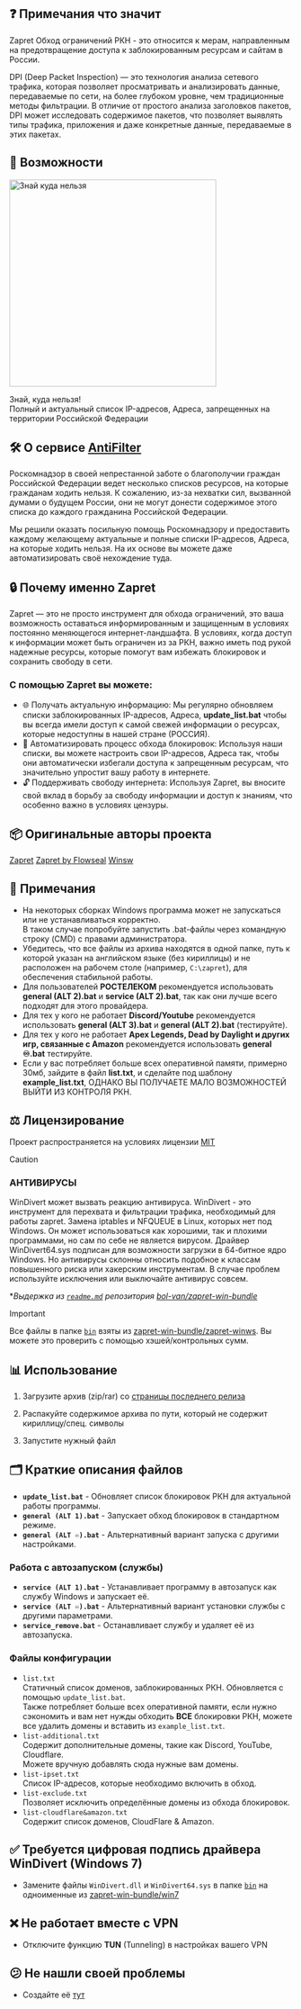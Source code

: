 ## ❓ Примечания что значит
Zapret Обход ограничений РКН - это относится к мерам, направленным на предотвращение доступа к заблокированным ресурсам и сайтам в России.

DPI (Deep Packet Inspection) — это технология анализа сетевого трафика, которая позволяет просматривать и анализировать данные, передаваемые по сети, на более глубоком уровне, чем традиционные методы фильтрации. В отличие от простого анализа заголовков пакетов, DPI может исследовать содержимое пакетов, что позволяет выявлять типы трафика, приложения и даже конкретные данные, передаваемые в этих пакетах.

## 🔑 Возможности
<Image src="./images/AntiFilter_Znay_kyda_nelza.png" alt="Знай куда нельзя" width="368" />

Знай, куда нельзя!  
Полный и актуальный список IP-адресов, Адреса, запрещенных на территории Российской Федерации

## 🛠️ О сервисе [AntiFilter](https://antifilter.download/)
Роскомнадзор в своей непрестанной заботе о благополучии граждан Российской Федерации ведет несколько списков ресурсов, на которые гражданам ходить нельзя. К сожалению, из-за нехватки сил, вызванной думами о будущем России, они не могут донести содержимое этого списка до каждого гражданина Российской Федерации.

Мы решили оказать посильную помощь Роскомнадзору и предоставить каждому желающему актуальные и полные списки IP-адресов, Адреса, на которые ходить нельзя. На их основе вы можете даже автоматизировать своё нехождение туда.

## 🔒 Почему именно Zapret
Zapret — это не просто инструмент для обхода ограничений, это ваша возможность оставаться информированным и защищенным в условиях постоянно меняющегося интернет-ландшафта. В условиях, когда доступ к информации может быть ограничен из за РКН, важно иметь под рукой надежные ресурсы, которые помогут вам избежать блокировок и сохранить свободу в сети.

### С помощью Zapret вы можете:
 - 🌐 Получать актуальную информацию: Мы регулярно обновляем списки заблокированных IP-адресов, Адреса, **update_list.bat** чтобы вы всегда имели доступ к самой свежей информации о ресурсах, которые недоступны в нашей стране (РОССИЯ).
 - 🤖 Автоматизировать процесс обхода блокировок: Используя наши списки, вы можете настроить свои IP-адресов, Адреса так, чтобы они автоматически избегали доступа к запрещенным ресурсам, что значительно упростит вашу работу в интернете.
 - 🔓 Поддерживать свободу интернета: Используя Zapret, вы вносите свой вклад в борьбу за свободу информации и доступ к знаниям, что особенно важно в условиях цензуры.

## 📦 Оригинальные авторы проекта
[Zapret](https://github.com/bol-van/zapret)
[Zapret by Flowseal](https://github.com/Flowseal/zapret-discord-youtube)
[Winsw](https://github.com/winsw/winsw)

## 📝 Примечания
 - На некоторых сборках Windows программа может не запускаться или не устанавливаться корректно.  
 В таком случае попробуйте запустить .bat-файлы через командную строку (CMD) с правами администратора.  
 - Убедитесь, что все файлы из архива находятся в одной папке, путь к которой указан на английском языке (без кириллицы) и не расположен на рабочем столе (например, `C:\zapret`), для обеспечения стабильной работы.  
 - Для пользователей **РОСТЕЛЕКОМ** рекомендуется использовать **general (ALT 2).bat** и **service (ALT 2).bat**, так как они лучше всего подходят для этого провайдера.
 - Для тех у кого не работает **Discord/Youtube** рекомендуется использовать **general (ALT 3).bat** и **general (ALT 2).bat** (тестируйте).
 - Для тех у кого не работает **Apex Legends, Dead by Daylight и других игр, связанные с Amazon** рекомендуется использовать **general ♾️.bat** тестируйте.
 - Если у вас потребляет больше всех оперативной памяти, примерно 30мб, зайдите в файл **list.txt**, и сделайте под шаблону **example_list.txt**, ОДНАКО ВЫ ПОЛУЧАЕТЕ МАЛО ВОЗМОЖНОСТЕЙ ВЫЙТИ ИЗ КОНТРОЛЯ РКН.

## ⚖️ Лицензирование
Проект распространяется на условиях лицензии [MIT](https://github.com/KOUISHOURAXIO/zapret/blob/main/LICENSE.txt)

> [!CAUTION]
>
> ### АНТИВИРУСЫ
> WinDivert может вызвать реакцию антивируса.
> WinDivert - это инструмент для перехвата и фильтрации трафика, необходимый для работы zapret.
> Замена iptables и NFQUEUE в Linux, которых нет под Windows.
> Он может использоваться как хорошими, так и плохими программами, но сам по себе не является вирусом.
> Драйвер WinDivert64.sys подписан для возможности загрузки в 64-битное ядро Windows.
> Но антивирусы склонны относить подобное к классам повышенного риска или хакерским инструментам.
> В случае проблем используйте исключения или выключайте антивирус совсем.
>
> **Выдержка из [`readme.md`](https://github.com/bol-van/zapret-win-bundle/blob/master/readme.md#%D0%B0%D0%BD%D1%82%D0%B8%D0%B2%D0%B8%D1%80%D1%83%D1%81%D1%8B) репозитория [bol-van/zapret-win-bundle](https://github.com/bol-van/zapret-win-bundle)*

> [!IMPORTANT]
> Все файлы в папке [`bin`](./bin) взяты из [zapret-win-bundle/zapret-winws](https://github.com/bol-van/zapret-win-bundle/tree/master/zapret-winws). Вы можете это проверить с помощью хэшей/контрольных сумм.

## 📊 Использование

1. Загрузите архив (zip/rar) со [страницы последнего релиза](https://github.com/KOUISHOURAXIO/zapret/releases/latest)

2. Распакуйте содержимое архива по пути, который не содержит кириллицу/спец. символы

3. Запустите нужный файл

## 🗂️ Краткие описания файлов

 - **`update_list.bat`** - Обновляет список блокировок РКН для актуальной работы программы.
 - **`general (ALT 1).bat`** - Запускает обход блокировок в стандартном режиме.
 - **`general (ALT ♾️).bat`** - Альтернативный вариант запуска с другими настройками.

 ### Работа с автозапуском (службы)
 - **`service (ALT 1).bat`** - Устанавливает программу в автозапуск как службу Windows и запускает её.
 - **`service (ALT ♾️).bat`** - Альтернативный вариант установки службы с другими параметрами.
 - **`service_remove.bat`** - Останавливает службу и удаляет её из автозапуска.

 ### Файлы конфигурации
 - `list.txt`  
 Статичный список доменов, заблокированных РКН. Обновляется с помощью `update_list.bat`.  
 Также потребляет больше всех оперативной памяти, если нужно сэкономить и вам нет нужды обходить **ВСЕ** блокировки РКН, можете все удалить домены и вставить из `example_list.txt`.
 - `list-additional.txt`  
 Содержит дополнительные домены, такие как Discord, YouTube, Cloudflare.  
 Можете вручную добавлять сюда нужные вам домены.
 - `list-ipset.txt`  
 Список IP-адресов, которые необходимо включить в обход.
 - `list-exclude.txt`  
 Позволяет исключить определённые домены из обхода блокировок.
 - `list-cloudflare&amazon.txt`  
 Содержит список доменов, CloudFlare & Amazon.

## ✅ Требуется цифровая подпись драйвера WinDivert (Windows 7)

- Замените файлы `WinDivert.dll` и `WinDivert64.sys` в папке [`bin`](./bin) на одноименные из [zapret-win-bundle/win7](https://github.com/bol-van/zapret-win-bundle/tree/master/win7)

## ❌ Не работает вместе с VPN

- Отключите функцию **TUN** (Tunneling) в настройках вашего VPN

## 😕 Не нашли своей проблемы

- Создайте её [тут](https://github.com/KOUISHOURAXIO/zapret/issues)
